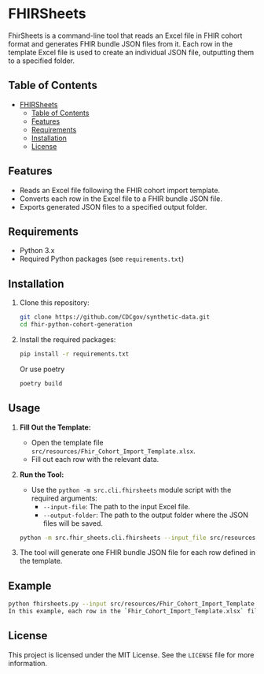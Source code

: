 # FHIRSheets

FhirSheets is a command-line tool that reads an Excel file in FHIR cohort format and generates FHIR bundle JSON files from it. Each row in the template Excel file is used to create an individual JSON file, outputting them to a specified folder.

## Table of Contents
- [FHIRSheets](#fhirsheets)
  - [Table of Contents](#table-of-contents)
  - [Features](#features)
  - [Requirements](#requirements)
  - [Installation](#installation)
  - [License](#license)

## Features
- Reads an Excel file following the FHIR cohort import template.
- Converts each row in the Excel file to a FHIR bundle JSON file.
- Exports generated JSON files to a specified output folder.

## Requirements
- Python 3.x
- Required Python packages (see `requirements.txt`)

## Installation
1. Clone this repository:
   ```bash
   git clone https://github.com/CDCgov/synthetic-data.git
   cd fhir-python-cohort-generation
2. Install the required packages:
   ```bash
   pip install -r requirements.txt
   ```
   Or use poetry
   ```bash
   poetry build
   ```
## Usage
1. **Fill Out the Template:**
   - Open the template file `src/resources/Fhir_Cohort_Import_Template.xlsx`.
   - Fill out each row with the relevant data.

2. **Run the Tool:**
   - Use the `python -m src.cli.fhirsheets` module script with the required arguments:
     - `--input-file`: The path to the input Excel file.
     - `--output-folder`: The path to the output folder where the JSON files will be saved.

   ```bash
   python -m src.fhir_sheets.cli.fhirsheets --input_file src/resources/Fhir_Cohort_Import_Template.xlsx --output_folder /path/to/output/folder
3. The tool will generate one FHIR bundle JSON file for each row defined in the template.

## Example

```bash
python fhirsheets.py --input src/resources/Fhir_Cohort_Import_Template.xlsx --output ./output_bundles
In this example, each row in the `Fhir_Cohort_Import_Template.xlsx` file will be processed, and a corresponding JSON file will be generated in the `output_bundles` folder.
```

## License
This project is licensed under the MIT License. See the `LICENSE` file for more information.